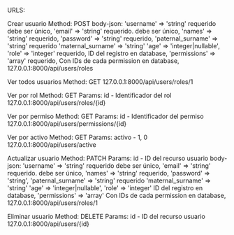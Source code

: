 URLS:

Crear usuario
Method: POST
body-json:
'username' => 'string' requerido debe ser único,
'email' => 'string' requerido. debe ser único,
'names' => 'string' requerido,
'password' => 'string' requerido,
'paternal_surname' => 'string' requerido
'maternal_surname' => 'string'
'age' => 'integer|nullable',
'role' => 'integer' requerido, ID del registro en database,
'permissions' => 'array' requerido, Con IDs de cada permission en database,
127.0.0.1:8000/api/users/roles

Ver todos usuarios
Method: GET
127.0.0.1:8000/api/users/roles/1

Ver por rol
Method: GET
Params: id - Identificador del rol
127.0.0.1:8000/api/users/roles/{id}

Ver por permiso
Method: GET
Params: id - Identificador del permiso
127.0.0.1:8000/api/users/permissions/{id}

Ver por activo
Method: GET
Params: activo - 1, 0
127.0.0.1:8000/api/users/active

Actualizar usuario
Method: PATCH
Params: id - ID del recurso usuario
body-json:
'username' => 'string' requerido debe ser único,
'email' => 'string' requerido. debe ser único,
'names' => 'string' requerido,
'password' => 'string',
'paternal_surname' => 'string' requerido
'maternal_surname' => 'string'
'age' => 'integer|nullable',
'role' => 'integer' ID del registro en database,
'permissions' => 'array' Con IDs de cada permission en database,
127.0.0.1:8000/api/users/roles/1

Eliminar usuario
Method: DELETE
Params: id - ID del recurso usuario
127.0.0.1:8000/api/users/{id}